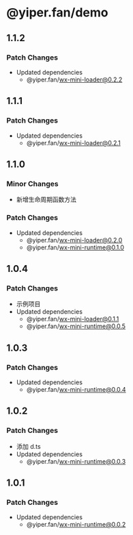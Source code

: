 # @yiper.fan/demo

## 1.1.2

### Patch Changes

- Updated dependencies
  - @yiper.fan/wx-mini-loader@0.2.2

## 1.1.1

### Patch Changes

- Updated dependencies
  - @yiper.fan/wx-mini-loader@0.2.1

## 1.1.0

### Minor Changes

- 新增生命周期函数方法

### Patch Changes

- Updated dependencies
  - @yiper.fan/wx-mini-loader@0.2.0
  - @yiper.fan/wx-mini-runtime@0.1.0

## 1.0.4

### Patch Changes

- 示例项目
- Updated dependencies
  - @yiper.fan/wx-mini-loader@0.1.1
  - @yiper.fan/wx-mini-runtime@0.0.5

## 1.0.3

### Patch Changes

- Updated dependencies
  - @yiper.fan/wx-mini-runtime@0.0.4

## 1.0.2

### Patch Changes

- 添加 d.ts
- Updated dependencies
  - @yiper.fan/wx-mini-runtime@0.0.3

## 1.0.1

### Patch Changes

- Updated dependencies
  - @yiper.fan/wx-mini-runtime@0.0.2
